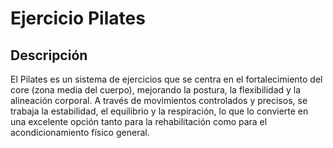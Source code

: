 # Ejercicio Pilates

## Descripción
El Pilates es un sistema de ejercicios que se centra en el fortalecimiento del core (zona media del cuerpo), mejorando la postura, la flexibilidad y la alineación corporal. A través de movimientos controlados y precisos, se trabaja la estabilidad, el equilibrio y la respiración, lo que lo convierte en una excelente opción tanto para la rehabilitación como para el acondicionamiento físico general.